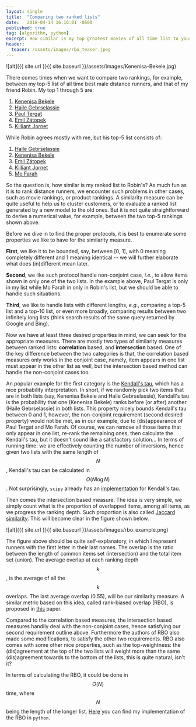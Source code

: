 ```yaml
---
layout: single
title:  "Comparing two ranked lists"
date:   2018-04-14 16:16:01 -0600
published: true
tag: [algorithm, python]
excerpt: How similar is my top greatest movies of all time list to yours?
header:
  teaser: /assets/images/rbo_teaser.jpeg
---
```

![alt]({{ site.url }}{{ site.baseurl }}/assets/images/Kenenisa-Bekele.jpg)

There comes times when we want to compare two rankings, for example, between my top-5 list of all time best male distance runners, and that of my friend Robin. My top 1 through 5 are:

1. [Kenenisa Bekele](https://en.wikipedia.org/wiki/Kenenisa_Bekele)
2. [Haile Gebrselassie](https://en.wikipedia.org/wiki/Haile_Gebrselassie) 
3. [Paul Tergat](https://en.wikipedia.org/wiki/Paul_Tergat) 
4. [Emil Zátopek](https://en.wikipedia.org/wiki/Emil_Z%C3%A1topek)
5. [Killiant Jornet](https://en.wikipedia.org/wiki/K%C3%ADlian_Jornet_Burgada)

While Robin agrees mostly with me, but his top-5 list consists of:

1. [Haile Gebrselassie](https://en.wikipedia.org/wiki/Haile_Gebrselassie) 
2. [Kenenisa Bekele](https://en.wikipedia.org/wiki/Kenenisa_Bekele)
3. [Emil Zátopek](https://en.wikipedia.org/wiki/Emil_Z%C3%A1topek)
4. [Killiant Jornet](https://en.wikipedia.org/wiki/K%C3%ADlian_Jornet_Burgada)
5. [Mo Farah](https://en.wikipedia.org/wiki/Mo_Farah)

So the question is, how similar is my ranked list to Robin's? As much fun as it is to rank distance runners, we encounter such problems in other cases, such as movie rankings, or product rankings. A similarity measure can be quite useful to help us to cluster customers, or to evaluate a ranked list generated by a new model to the old ones. But it is not quite straightforward to derive a numerical value, for example, between the two top-5 rankings shown above. 

Before we dive in to find the proper protocols, it is best to enumerate some properties we like to have for the similarity measure. 

**First**, we like it to be bounded, say, between [0, 1], with 0 meaning completely different and 1 meaning identical -- we will further elaborate what does (in)different mean later. 

**Second**, we like such protocol handle non-conjoint case, *i.e.*, to allow items shown in only one of the two lists. In the example above, Paul Tergat is only in my list while Mo Farah in only in Robin's list, but we should be able to handle such situations. 

**Third**, we like to handle lists with different lengths, *e.g.*, comparing a top-5 list and a top-10 list, or even more broadly, comparing results between two infinitely long lists (think search results of the same query returned by Google and Bing). 

Now we have at least three desired properties in mind, we can seek for the appropriate measures. There are mostly two types of similarity measures between ranked lists: **correlation** based, and **intersection** based. One of the key difference between the two categories is that, the correlation based measures only works in the conjoint case, namely, item appears in one list must appear in the other list as well, but the intersection based method can handle the non-conjoint cases too.

An popular example for the first category is the [Kendall's tau](https://en.wikipedia.org/wiki/Kendall_rank_correlation_coefficient), which has a nice probability interpretation. In short, if we randomly pick two items that are in both lists (say, Kenenisa Bekele and Haile Gebrselassie), Kendall's tau is the probability that one (Kenenisa Bekele) ranks before (or after) another (Haile Gebrselassie) in both lists. This property nicely bounds Kendall's tau between 0 and 1, however, the non-conjoint requirement (second desired property) would not be met, as in our example, due to (dis)appearance of Paul Tergat and Mo Farah. Of course, we can remove all those items that only appear in one list, re-rank the remaining ones, then calculate the Kendall's tau, but it doesn't sound like a satisfactory solution... In terms of running time: we are effectively counting the number of inversions, hence given two lists with the same length of $$N$$, Kendall's tau can be calculated in $$O(N \log N)$$. Not surprisingly, `scipy` already has an [implementation](https://docs.scipy.org/doc/scipy/reference/generated/scipy.stats.kendalltau.html) for Kendall's tau. 

Then comes the intersection based measure. The idea is very simple, we simply count what is the proportion of overlapped items, among all items, as we progress the ranking depth. Such proportion is also called [Jaccard similarity](https://en.wikipedia.org/wiki/Jaccard_index). This will become clear in the figure shown below. 

![alt]({{ site.url }}{{ site.baseurl }}/assets/images/rbo_example.png)

The figure above should be quite self-explanatory, in which I represent runners with the first letter in their last names. The overlap is the ratio between the length of common items set (intersection) and the total item set (union). The average overlap at each ranking depth $$k$$, is the average of all the $$k$$ overlaps. The last average overlap (0.55), will be our similarity measure. A similar metric based on this idea, called rank-biased overlap (RBO), is proposed in [this](http://www.williamwebber.com/research/papers/wmz10_tois.pdf) paper. 

Compared to the correlation based measures, the intersection based measures handily deal with the non-conjoint cases, hence satisfying our second requirement outline above. Furthermore the authors of RBO also made some modifications, to satisfy the other two requirements. RBO also comes with some other nice properties, such as the top-weightness: the (dis)agreement at the top of the two lists will weight more than the same (dis)agreement towards to the bottom of the lists, this is quite natural, isn't it?

In terms of calculating the RBO, it could be done in $$O(N)$$ time, where $$N$$ being the length of the longer list. [Here](https://github.com/changyaochen/rbo) you can find my implementation of the RBO in `python`.